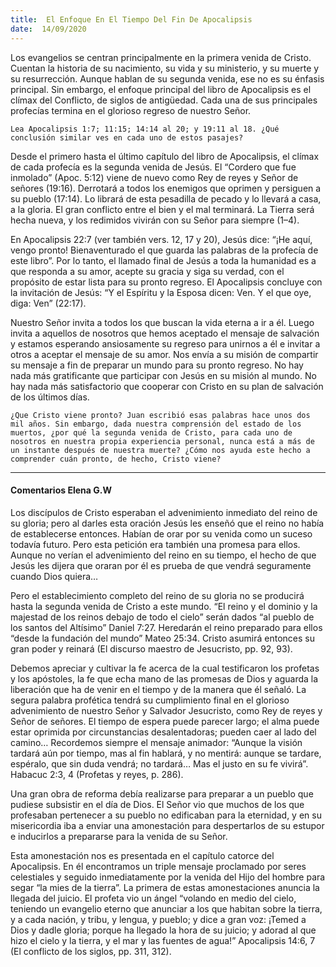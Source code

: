 ```yaml
---
title:  El Enfoque En El Tiempo Del Fin De Apocalipsis
date:  14/09/2020
---
```


Los evangelios se centran principalmente en la primera venida de Cristo. Cuentan la historia de su nacimiento, su vida y su ministerio, y su muerte y su resurrección. Aunque hablan de su segunda venida, ese no es su énfasis principal. Sin embargo, el enfoque principal del libro de Apocalipsis es el clímax del Conflicto, de siglos de antigüedad. Cada una de sus principales profecías termina en el glorioso regreso de nuestro Señor.

`Lea Apocalipsis 1:7; 11:15; 14:14 al 20; y 19:11 al 18. ¿Qué conclusión similar ves en cada uno de estos pasajes?`

Desde el primero hasta el último capítulo del libro de Apocalipsis, el clímax de cada profecía es la segunda venida de Jesús. El “Cordero que fue inmolado” (Apoc. 5:12) viene de nuevo como Rey de reyes y Señor de señores (19:16). Derrotará a todos los enemigos que oprimen y persiguen a su pueblo (17:14). Lo librará de esta pesadilla de pecado y lo llevará a casa, a la gloria. El gran conflicto entre el bien y el mal terminará. La Tierra será hecha nueva, y los redimidos vivirán con su Señor para siempre (1–4).

En Apocalipsis 22:7 (ver también vers. 12, 17 y 20), Jesús dice: “¡He aquí, vengo pronto! Bienaventurado el que guarda las palabras de la profecía de este libro”. Por lo tanto, el llamado final de Jesús a toda la humanidad es a que responda a su amor, acepte su gracia y siga su verdad, con el propósito de  estar lista para su pronto regreso. El Apocalipsis concluye con la invitación de Jesús: “Y el Espíritu y la Esposa dicen: Ven. Y el que oye, diga: Ven” (22:17).

Nuestro Señor invita a todos los que buscan la vida eterna a ir a él. Luego invita a aquellos de nosotros que hemos aceptado el mensaje de salvación y estamos esperando ansiosamente su regreso para unirnos a él e invitar a otros a aceptar el mensaje de su amor. Nos envía a su misión de compartir su mensaje a fin de preparar un mundo para su pronto regreso. No hay nada más gratificante que participar con Jesús en su misión al mundo. No hay nada más satisfactorio que cooperar con Cristo en su plan de salvación de los últimos días.

`¿Que Cristo viene pronto? Juan escribió esas palabras hace unos dos mil años. Sin embargo, dada nuestra comprensión del estado de los muertos, ¿por qué la segunda venida de Cristo, para cada uno de nosotros en nuestra propia experiencia personal, nunca está a más de un instante después de nuestra muerte? ¿Cómo nos ayuda este hecho a comprender cuán pronto, de hecho, Cristo viene?`

---

#### Comentarios Elena G.W

Los discípulos de Cristo esperaban el advenimiento inmediato del reino de su gloria; pero al darles esta oración Jesús les enseñó que el reino no había de establecerse entonces. Habían de orar por su venida como un suceso todavía futuro. Pero esta petición era también una promesa para ellos. Aunque no verían el advenimiento del reino en su tiempo, el hecho de que Jesús les dijera que oraran por él es prueba de que vendrá seguramente cuando Dios quiera…

Pero el establecimiento completo del reino de su gloria no se producirá hasta la segunda venida de Cristo a este mundo. “El reino y el dominio y la majestad de los reinos debajo de todo el cielo” serán dados “al pueblo de los santos del Altísimo” Daniel 7:27. Heredarán el reino preparado para ellos “desde la fundación del mundo” Mateo 25:34. Cristo asumirá entonces su gran poder y reinará (El discurso maestro de Jesucristo, pp. 92, 93).

Debemos apreciar y cultivar la fe acerca de la cual testificaron los profetas y los apóstoles, la fe que echa mano de las promesas de Dios y aguarda la liberación que ha de venir en el tiempo y de la manera que él señaló. La segura palabra profética tendrá su cumplimiento final en el glorioso advenimiento de nuestro Señor y Salvador Jesucristo, como Rey de reyes y Señor de señores. El tiempo de espera puede parecer largo; el alma puede estar oprimida por circunstancias desalentadoras; pueden caer al lado del camino… Recordemos siempre el mensaje animador: “Aunque la visión tardará aún por tiempo, mas al fin hablará, y no mentirá: aunque se tardare, espéralo, que sin duda vendrá; no tardará… Mas el justo en su fe vivirá”. Habacuc 2:3, 4 (Profetas y reyes, p. 286).

Una gran obra de reforma debía realizarse para preparar a un pueblo que pudiese subsistir en el día de Dios. El Señor vio que muchos de los que profesaban pertenecer a su pueblo no edificaban para la eternidad, y en su misericordia iba a enviar una amonestación para despertarlos de su estupor e inducirlos a prepararse para la venida de su Señor.

Esta amonestación nos es presentada en el capítulo catorce del Apocalipsis. En él encontramos un triple mensaje proclamado por seres celestiales y seguido inmediatamente por la venida del Hijo del hombre para segar “la mies de la tierra”. La primera de estas amonestaciones anuncia la llegada del juicio. El profeta vio un ángel “volando en medio del cielo, teniendo un evangelio eterno que anunciar a los que habitan sobre la tierra, y a cada nación, y tribu, y lengua, y pueblo; y dice a gran voz: ¡Temed a Dios y dadle gloria; porque ha llegado la hora de su juicio; y adorad al que hizo el cielo y la tierra, y el mar y las fuentes de agua!” Apocalipsis 14:6, 7 (El conflicto de los siglos, pp. 311, 312).